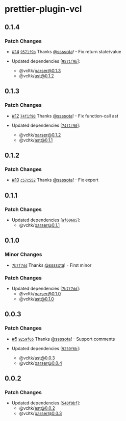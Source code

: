 # prettier-plugin-vcl

## 0.1.4

### Patch Changes

- [#14](https://github.com/ssssota/vcltk/pull/14) [`9571f9b`](https://github.com/ssssota/vcltk/commit/9571f9bbe17bf1c14f41c9b3fc505faa9520dc23) Thanks [@ssssota](https://github.com/ssssota)! - Fix return state/value

- Updated dependencies [[`9571f9b`](https://github.com/ssssota/vcltk/commit/9571f9bbe17bf1c14f41c9b3fc505faa9520dc23)]:
  - @vcltk/parser@0.1.3
  - @vcltk/ast@0.1.2

## 0.1.3

### Patch Changes

- [#12](https://github.com/ssssota/vcltk/pull/12) [`74f1f90`](https://github.com/ssssota/vcltk/commit/74f1f90a624e2f39c01b0375e1532b5b34caf237) Thanks [@ssssota](https://github.com/ssssota)! - Fix function-call ast

- Updated dependencies [[`74f1f90`](https://github.com/ssssota/vcltk/commit/74f1f90a624e2f39c01b0375e1532b5b34caf237)]:
  - @vcltk/parser@0.1.2
  - @vcltk/ast@0.1.1

## 0.1.2

### Patch Changes

- [#10](https://github.com/ssssota/vcltk/pull/10) [`c57c552`](https://github.com/ssssota/vcltk/commit/c57c552ee9dcc4469a2b5cd8beb9e1d6e8e2038c) Thanks [@ssssota](https://github.com/ssssota)! - Fix export

## 0.1.1

### Patch Changes

- Updated dependencies [[`af60685`](https://github.com/ssssota/vcltk/commit/af60685c4ce0c7a7dd8b2ff577c533487386b407)]:
  - @vcltk/parser@0.1.1

## 0.1.0

### Minor Changes

- [`7b7f7dd`](https://github.com/ssssota/vcltk/commit/7b7f7dda59454b2cc17697cc5672c3e372992979) Thanks [@ssssota](https://github.com/ssssota)! - First minor

### Patch Changes

- Updated dependencies [[`7b7f7dd`](https://github.com/ssssota/vcltk/commit/7b7f7dda59454b2cc17697cc5672c3e372992979)]:
  - @vcltk/parser@0.1.0
  - @vcltk/ast@0.1.0

## 0.0.3

### Patch Changes

- [#5](https://github.com/ssssota/vcltk/pull/5) [`9259f6b`](https://github.com/ssssota/vcltk/commit/9259f6bcaa600873e50ea0a8d09811db66da9adb) Thanks [@ssssota](https://github.com/ssssota)! - Support comments

- Updated dependencies [[`9259f6b`](https://github.com/ssssota/vcltk/commit/9259f6bcaa600873e50ea0a8d09811db66da9adb)]:
  - @vcltk/ast@0.0.3
  - @vcltk/parser@0.0.4

## 0.0.2

### Patch Changes

- Updated dependencies [[`540f9bf`](https://github.com/ssssota/vcltk/commit/540f9bf9de021a9d6bddbf35ec9e5267b605492c)]:
  - @vcltk/ast@0.0.2
  - @vcltk/parser@0.0.3
